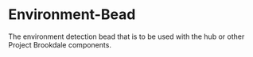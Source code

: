 # Environment-Bead

The environment detection bead that is to be used with the hub or other Project Brookdale components.

